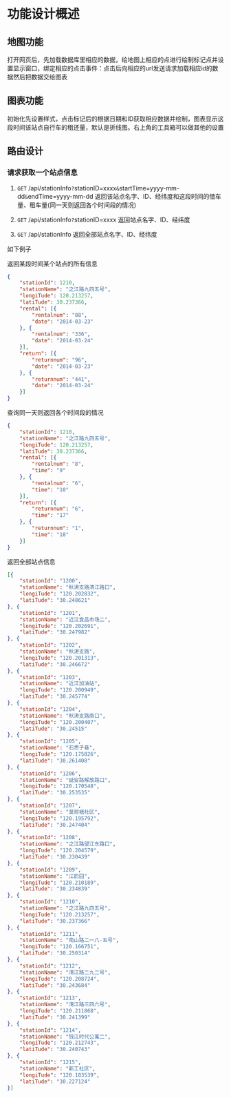 # 功能设计概述

## 地图功能

打开网页后，先加载数据库里相应的数据，给地图上相应的点进行绘制标记点并设置显示窗口，绑定相应的点击事件：点击后向相应的url发送请求加载相应id的数据然后把数据交给图表

## 图表功能

初始化先设置样式，点击标记后的根据日期和ID获取相应数据并绘制，图表显示这段时间该站点自行车的租还量，默认是折线图。右上角的工具箱可以做其他的设置

## 路由设计

### 请求获取一个站点信息

1. `GET` /api/stationInfo`?`stationID=xxxx`&`startTime=yyyy-mm-dd`&`endTime=yyyy-mm-dd 返回该站点名字、ID、经纬度和这段时间的借车量、租车量(同一天则返回各个时间段的情况)

2. `GET` /api/stationInfo`?`stationID=xxxx 返回站点名字、ID、经纬度

3. `GET` /api/stationInfo 返回全部站点名字、ID、经纬度

如下例子

返回某段时间某个站点的所有信息

```json
{
    "stationId": 1210,
    "stationName": "之江路九四五号",
    "longiTude": 120.213257,
    "latiTude": 30.237366,
    "rental": [{
        "rentalnum": "88",
        "date": "2014-03-23"
    }, {
        "rentalnum": "336",
        "date": "2014-03-24"
    }],
    "return": [{
        "returnnum": "96",
        "date": "2014-03-23"
    }, {
        "returnnum": "441",
        "date": "2014-03-24"
    }]
}
```

查询同一天则返回各个时间段的情况

```json
{
    "stationId": 1210,
    "stationName": "之江路九四五号",
    "longiTude": 120.213257,
    "latiTude": 30.237366,
    "rental": [{
        "rentalnum": "8",
        "time": "9"
    }, {
        "rentalnum": "6",
        "time": "10"
    }],
    "return": [{
        "returnnum": "6",
        "time": "17"
    }, {
        "returnnum": "1",
        "time": "18"
    }]
}
```

返回全部站点信息

```json
[{
    "stationId": "1200",
    "stationName": "秋涛支路清江路口",
    "longiTude": "120.202832",
    "latiTude": "30.248621"
}, {
    "stationId": "1201",
    "stationName": "近江食品市场二",
    "longiTude": "120.202691",
    "latiTude": "30.247982"
}, {
    "stationId": "1202",
    "stationName": "秋涛支路",
    "longiTude": "120.201313",
    "latiTude": "30.246672"
}, {
    "stationId": "1203",
    "stationName": "近江加油站",
    "longiTude": "120.200949",
    "latiTude": "30.245774"
}, {
    "stationId": "1204",
    "stationName": "秋涛支路南口",
    "longiTude": "120.200407",
    "latiTude": "30.24515"
}, {
    "stationId": "1205",
    "stationName": "石贯子巷",
    "longiTude": "120.175826",
    "latiTude": "30.261408"
}, {
    "stationId": "1206",
    "stationName": "延安路解放路口",
    "longiTude": "120.170548",
    "latiTude": "30.253535"
}, {
    "stationId": "1207",
    "stationName": "莫邪塘社区",
    "longiTude": "120.195792",
    "latiTude": "30.247404"
}, {
    "stationId": "1208",
    "stationName": "之江路望江东路口",
    "longiTude": "120.204579",
    "latiTude": "30.230439"
}, {
    "stationId": "1209",
    "stationName": "江韵园",
    "longiTude": "120.210189",
    "latiTude": "30.234839"
}, {
    "stationId": "1210",
    "stationName": "之江路九四五号",
    "longiTude": "120.213257",
    "latiTude": "30.237366"
}, {
    "stationId": "1211",
    "stationName": "南山路二一八-五号",
    "longiTude": "120.166751",
    "latiTude": "30.250314"
}, {
    "stationId": "1212",
    "stationName": "清江路二九二号",
    "longiTude": "120.208724",
    "latiTude": "30.243684"
}, {
    "stationId": "1213",
    "stationName": "清江路三四六号",
    "longiTude": "120.211868",
    "latiTude": "30.241399"
}, {
    "stationId": "1214",
    "stationName": "钱江时代公寓二",
    "longiTude": "120.212743",
    "latiTude": "30.240743"
}, {
    "stationId": "1215",
    "stationName": "新工社区",
    "longiTude": "120.183539",
    "latiTude": "30.227124"
}]
```
